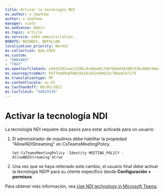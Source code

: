 ```yaml
---
title: Activar la tecnología NDI
ms.author: v-jmathew
author: v-jmathew
manager: scotv
ms.audience: Admin
ms.topic: article
ms.service: o365-administration
ROBOTS: NOINDEX, NOFOLLOW
localization_priority: Normal
ms.collection: Adm_O365
ms.custom:
- "9004403"
- "7947"
ms.openlocfilehash: ed932592aae1158bc0c0da4817467b69d20208533bc080cb0e424f552af8601a
ms.sourcegitcommit: b5f7da89a650d2915dc652449623c78be6247175
ms.translationtype: MT
ms.contentlocale: es-ES
ms.lasthandoff: 08/05/2021
ms.locfileid: "54023539"
---
```

# <a name="turn-on-ndi-technology"></a>Activar la tecnología NDI

La tecnología NDI requiere dos pasos para estar activada para un usuario:

1. El administrador de inquilinos debe habilitar la propiedad "AllowNDIStreaming" en CsTeamsMeetingPolicy.

    `Set-CsTeamsMeetingPolicy -Identity MEETING_POLICY -AllowNDIStreaming $true`

2. Una vez que se haya rellenado este cambio, el usuario final debe activar la tecnología NDI® para su cliente específico desde **Configuración > permisos**.

Para obtener más información, vea [Use NDI technology in Microsoft Teams](https://docs.microsoft.com/microsoftteams/use-ndi-in-meetings).
